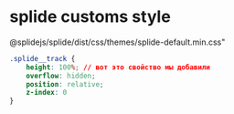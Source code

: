 # splide customs style
@splidejs/splide/dist/css/themes/splide-default.min.css"
```css
.splide__track {
    height: 100%; // вот это свойство мы добавили
    overflow: hidden;
    position: relative;
    z-index: 0
}
```
